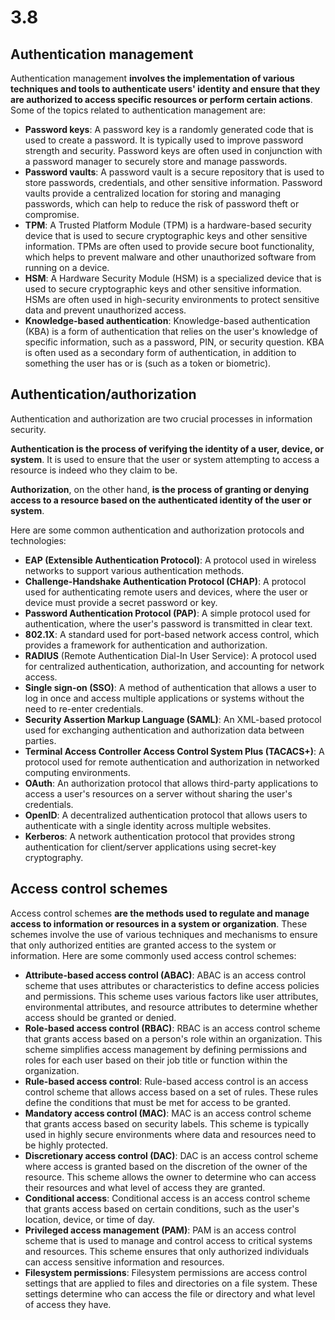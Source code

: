 # 3.8

## Authentication management

Authentication management **involves the implementation of various techniques and tools to authenticate users' identity and ensure that they are authorized to access specific resources or perform certain actions**. Some of the topics related to authentication management are:

- **Password keys**: A password key is a randomly generated code that is used to create a password. It is typically used to improve password strength and security. Password keys are often used in conjunction with a password manager to securely store and manage passwords.
- **Password vaults**: A password vault is a secure repository that is used to store passwords, credentials, and other sensitive information. Password vaults provide a centralized location for storing and managing passwords, which can help to reduce the risk of password theft or compromise.
- **TPM**: A Trusted Platform Module (TPM) is a hardware-based security device that is used to secure cryptographic keys and other sensitive information. TPMs are often used to provide secure boot functionality, which helps to prevent malware and other unauthorized software from running on a device.
- **HSM**: A Hardware Security Module (HSM) is a specialized device that is used to secure cryptographic keys and other sensitive information. HSMs are often used in high-security environments to protect sensitive data and prevent unauthorized access.
- **Knowledge-based authentication**: Knowledge-based authentication (KBA) is a form of authentication that relies on the user's knowledge of specific information, such as a password, PIN, or security question. KBA is often used as a secondary form of authentication, in addition to something the user has or is (such as a token or biometric).

## Authentication/authorization

Authentication and authorization are two crucial processes in information security.

**Authentication is the process of verifying the identity of a user, device, or system**. It is used to ensure that the user or system attempting to access a resource is indeed who they claim to be.

**Authorization**, on the other hand, **is the process of granting or denying access to a resource based on the authenticated identity of the user or system**.

Here are some common authentication and authorization protocols and technologies:

- **EAP (Extensible Authentication Protocol)**: A protocol used in wireless networks to support various authentication methods.
- **Challenge-Handshake Authentication Protocol (CHAP)**: A protocol used for authenticating remote users and devices, where the user or device must provide a secret password or key.
- **Password Authentication Protocol (PAP)**: A simple protocol used for authentication, where the user's password is transmitted in clear text.
- **802.1X**: A standard used for port-based network access control, which provides a framework for authentication and authorization.
- **RADIUS** (Remote Authentication Dial-In User Service): A protocol used for centralized authentication, authorization, and accounting for network access.
- **Single sign-on (SSO)**: A method of authentication that allows a user to log in once and access multiple applications or systems without the need to re-enter credentials.
- **Security Assertion Markup Language (SAML)**: An XML-based protocol used for exchanging authentication and authorization data between parties.
- **Terminal Access Controller Access Control System Plus (TACACS+)**: A protocol used for remote authentication and authorization in networked computing environments.
- **OAuth**: An authorization protocol that allows third-party applications to access a user's resources on a server without sharing the user's credentials.
- **OpenID**: A decentralized authentication protocol that allows users to authenticate with a single identity across multiple websites.
- **Kerberos**: A network authentication protocol that provides strong authentication for client/server applications using secret-key cryptography.

## Access control schemes

Access control schemes **are the methods used to regulate and manage access to information or resources in a system or organization**. These schemes involve the use of various techniques and mechanisms to ensure that only authorized entities are granted access to the system or information. Here are some commonly used access control schemes:

- **Attribute-based access control (ABAC)**: ABAC is an access control scheme that uses attributes or characteristics to define access policies and permissions. This scheme uses various factors like user attributes, environmental attributes, and resource attributes to determine whether access should be granted or denied.
- **Role-based access control (RBAC)**: RBAC is an access control scheme that grants access based on a person's role within an organization. This scheme simplifies access management by defining permissions and roles for each user based on their job title or function within the organization.
- **Rule-based access control**: Rule-based access control is an access control scheme that allows access based on a set of rules. These rules define the conditions that must be met for access to be granted.
- **Mandatory access control (MAC)**: MAC is an access control scheme that grants access based on security labels. This scheme is typically used in highly secure environments where data and resources need to be highly protected.
- **Discretionary access control (DAC)**: DAC is an access control scheme where access is granted based on the discretion of the owner of the resource. This scheme allows the owner to determine who can access their resources and what level of access they are granted.
- **Conditional access**: Conditional access is an access control scheme that grants access based on certain conditions, such as the user's location, device, or time of day.
- **Privileged access management (PAM)**: PAM is an access control scheme that is used to manage and control access to critical systems and resources. This scheme ensures that only authorized individuals can access sensitive information and resources.
- **Filesystem permissions**: Filesystem permissions are access control settings that are applied to files and directories on a file system. These settings determine who can access the file or directory and what level of access they have.
